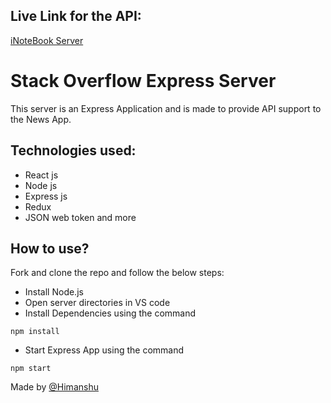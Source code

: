 
## Live Link for the API:

[iNoteBook Server](https://i-notebook-2312.onrender.com/)

# Stack Overflow Express Server

This server is an Express Application and is made to provide API support to the News App.

## Technologies used:

- React js
- Node js
- Express js
- Redux
- JSON web token and more

## How to use?

Fork and clone the repo and follow the below steps:

- Install Node.js
- Open server directories in VS code
- Install Dependencies using the command

```
npm install
```

- Start Express App using the command

```
npm start
```

Made by [@Himanshu](https://www.linkedin.com/in/himanshu2312/)
